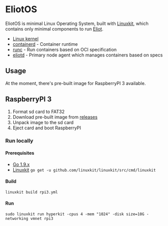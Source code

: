 # EliotOS
EliotOS is minimal Linux Operating System, built with [Linuxkit](https://github.com/linuxkit/linuxkit), which contains only minimal components to run [Eliot](https://github.com/ernoaapa/eliot).

- [Linux kernel](https://github.com/linuxkit/linuxkit/tree/master/kernel)
- [containerd](https://github.com/containerd/containerd) - Container runtime
- [runc](https://github.com/opencontainers/runc) - Run containers based on OCI specification
- [eliotd](https://github.com/ernoaapa/eliot) - Primary node agent which manages containers based on specs

## Usage
At the moment, there's pre-built image for RaspberryPI 3 available.

## RaspberryPI 3
1. Format sd card to FAT32
2. Download pre-built image from [releases](https://github.com/ernoaapa/eliot-os/releases)
3. Unpack image to the sd card
4. Eject card and boot RaspberryPI

### Run locally
#### Prerequisites
- [Go 1.9.x](https://golang.org/)
- [Linuxkit](https://github.com/linuxkit/linuxkit) `go get -u github.com/linuxkit/linuxkit/src/cmd/linuxkit`

#### Build
```
linuxkit build rpi3.yml
```

#### Run
```shell
sudo linuxkit run hyperkit -cpus 4 -mem "1024" -disk size=10G -networking vmnet rpi3
```
